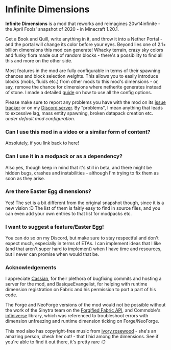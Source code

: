 # Infinite Dimensions

**Infinite Dimensions** is a mod that reworks and reimagines 20w14infinite - the April Fools' snapshot of 2020 - in Minecraft 1.20.1.

Get a Book and Quill, write anything in it, and throw it into a Nether Portal - and the portal will change its color before your eyes. Beyond lies one of 2.1+ billion dimensions this mod can generate! Whacky terrain, crazy sky colors and funky flora made out of random blocks - there's a possibility to find all this and more on the other side.

Most features in the mod are fully configurable in terms of their spawning chances and block selection weights. This allows you to easily introduce blocks (mobs, fluids etc.) from other mods to this mod's dimensions - or, say, remove the chance for dimensions where netherite generates instead of stone. I made a detailed [guide](https://lerariemann.neocities.org/var/mod-configuration) on how to use all the config options.

Please make sure to report any problems you have with the mod on its [issue tracker](https://github.com/LeraRiemann/ProjectInfinity/issues) or on my [Discord server](https://discord.gg/NrvaQWV7Qv). By "problems", I mean anything that leads to excessive lag, mass entity spawning, broken datapack creation etc. *under default mod configuration*.

### Can I use this mod in a video or a similar form of content?
Absolutely, if you link back to here!

### Can I use it in a modpack or as a dependency?
Also yes, though keep in mind that it's still in beta, and there might be hidden bugs, crashes and instabilities - although I'm trying to fix them as soon as they arise.

### Are there Easter Egg dimensions?
Yes! The set is a bit different from the original snapshot though, since it is a new vision :D The list of them is fairly easy to find in source files, and you can even add your own entries to that list for modpacks etc.

### I want to suggest a feature/Easter Egg!
You can do so on my Discord, but make sure to stay respectful and don't expect much, especially in terms of ETAs. I can implement ideas that I like (and that aren't super hard to implement) when I have time and resources, but I never can promise when would that be.

### Acknowledgements
I appreciate [Cassian](https://cassian.cc), for their plethora of bugfixing commits and hosting a server for the mod, and BasiqueEvangelist, for helping with runtime dimension registration on Fabric and his permission to port a part of his code.

The Forge and NeoForge versions of the mod would not be possible without the work of the Sinytra team on the [Forgified Fabric API](https://modrinth.com/mod/forgified-fabric-api), and Commoble's [infiniverse](https://github.com/Commoble/infiniverse/tree/main) library, which was referenced to troubleshoot errors with dimension unfreezing and runtime dimension ticking on Forge/NeoForge.

This mod also has copyright-free music from [ivory rosewood](https://www.youtube.com/@ivorysoundtracks980) - she's an amazing person, check her out! - that I hid among the dimensions. See if you're able to find it out there, it's pretty rare :D
